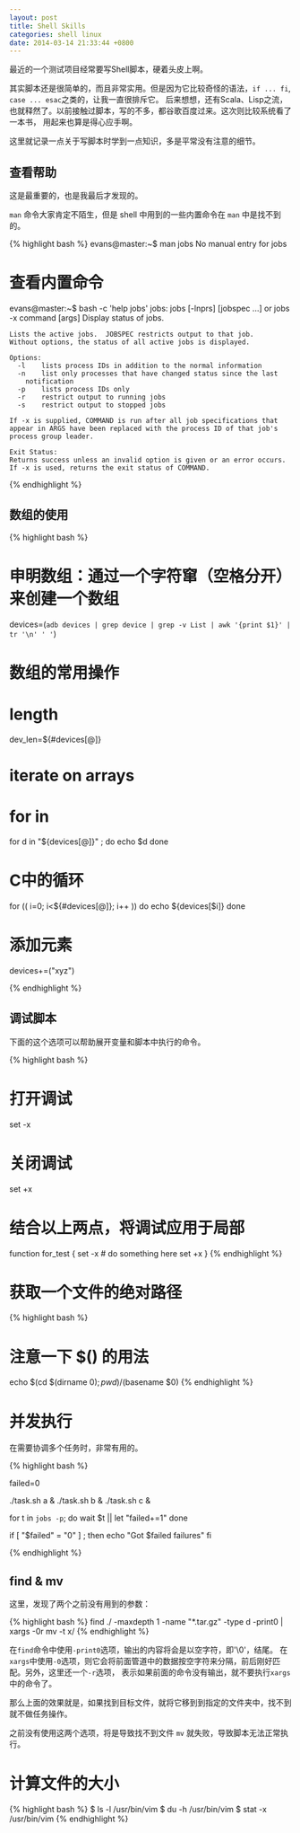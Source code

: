 ```yaml
---
layout: post
title: Shell Skills
categories: shell linux
date: 2014-03-14 21:33:44 +0800
---
```


最近的一个测试项目经常要写Shell脚本，硬着头皮上啊。

其实脚本还是很简单的，而且非常实用。但是因为它比较奇怪的语法，`if ... fi`, `case ... esac`之类的，让我一直很排斥它。
后来想想，还有Scala、Lisp之流，也就释然了。以前接触过脚本，写的不多，都谷歌百度过来。这次则比较系统看了一本书，
用起来也算是得心应手啊。

这里就记录一点关于写脚本时学到一点知识，多是平常没有注意的细节。

<!--more-->

## 查看帮助

这是最重要的，也是我最后才发现的。

`man` 命令大家肯定不陌生，但是 shell 中用到的一些内置命令在 `man` 中是找不到的。

{% highlight bash %}
evans@master:~$ man jobs
No manual entry for jobs

# 查看内置命令
evans@master:~$ bash -c 'help jobs'
jobs: jobs [-lnprs] [jobspec ...] or jobs -x command [args]
    Display status of jobs.
    
    Lists the active jobs.  JOBSPEC restricts output to that job.
    Without options, the status of all active jobs is displayed.
    
    Options:
      -l    lists process IDs in addition to the normal information
      -n    list only processes that have changed status since the last
        notification
      -p    lists process IDs only
      -r    restrict output to running jobs
      -s    restrict output to stopped jobs
    
    If -x is supplied, COMMAND is run after all job specifications that
    appear in ARGS have been replaced with the process ID of that job's
    process group leader.
    
    Exit Status:
    Returns success unless an invalid option is given or an error occurs.
    If -x is used, returns the exit status of COMMAND.

{% endhighlight %}

## 数组的使用

{% highlight bash %}
# 申明数组：通过一个字符窜（空格分开）来创建一个数组
devices=(`adb devices | grep device | grep -v List | awk '{print $1}' | tr '\n' ' '`)

# 数组的常用操作

# length
dev_len=${#devices[@]}

# iterate on arrays

# for in
for d in "${devices[@]}" ; do
    echo $d
done

# C中的循环
for (( i=0; i<${#devices[@]}; i++ ))
do
    echo ${devices[$i]}
done

# 添加元素
devices+=("xyz")

{% endhighlight %}


## 调试脚本

下面的这个选项可以帮助展开变量和脚本中执行的命令。

{% highlight bash %}
# 打开调试
set -x

# 关闭调试
set +x

# 结合以上两点，将调试应用于局部
function for_test {
    set -x
    # do something here
    set +x
}
{% endhighlight %}


# 获取一个文件的绝对路径

{% highlight bash %}
# 注意一下 $() 的用法
echo $(cd $(dirname $0); pwd)/$(basename $0)
{% endhighlight %}

# 并发执行
在需要协调多个任务时，非常有用的。

{% highlight bash %}

failed=0

./task.sh a &
./task.sh b &
./task.sh c &

for t in `jobs -p`; do
    wait $t || let "failed+=1"
done

if [ "$failed" = "0" ] ; then
    echo "Got $failed failures"
fi

{% endhighlight %}

## find & mv 

这里，发现了两个之前没有用到的参数：

{% highlight bash %}
find ./ -maxdepth 1 -name "*.tar.gz" -type d -print0 | xargs -0r mv -t x/
{% endhighlight %}

在`find`命令中使用`-print0`选项，输出的内容将会是以空字符，即'\0'，结尾。
在`xargs`中使用`-0`选项，则它会将前面管道中的数据按空字符来分隔，前后刚好匹配。另外，这里还一个`-r`选项，
表示如果前面的命令没有输出，就不要执行`xargs`中的命令了。

那么上面的效果就是，如果找到目标文件，就将它移到到指定的文件夹中，找不到就不做任务操作。

之前没有使用这两个选项，将是导致找不到文件 `mv` 就失败，导致脚本无法正常执行。

# 计算文件的大小

{% highlight bash %}
$ ls -l /usr/bin/vim
$ du -h /usr/bin/vim
$ stat -x /usr/bin/vim
{% endhighlight %}
